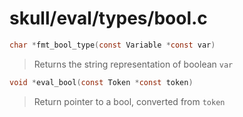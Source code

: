 # skull/eval/types/bool.c

```c
char *fmt_bool_type(const Variable *const var)
```

> Returns the string representation of boolean `var`

```c
void *eval_bool(const Token *const token)
```

> Return pointer to a bool, converted from `token`

